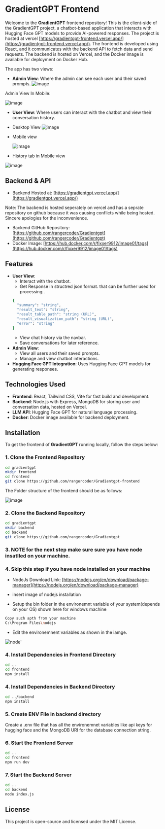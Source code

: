 # GradientGPT Frontend

Welcome to the **GradientGPT** frontend repository! This is the client-side of the GradientGPT project, a chatbot-based application that interacts with Hugging Face GPT models to provide AI-powered responses.
The project is hosted at vercel [https://gradientgpt-frontend.vercel.app/](https://gradientgpt-frontend.vercel.app/).
The frontend is developed  using React, and it communicates with the backend API to fetch data and send requests.
The backend is hosted on Vercel, and the Docker image is available for deployment on Docker Hub. 

The app has two views: 
- **Admin View**: Where the admin can see each user and their saved prompts.
  ![image](https://github.com/user-attachments/assets/44162226-1f7d-48eb-8022-239243aa70de)

 Admin View In Mobile:
 
  ![image](https://github.com/user-attachments/assets/85b7b393-0030-4f8c-815c-06d033bf996b)


- **User View**: Where users can interact with the chatbot and view their conversation history.
- Desktop View
  ![image](https://github.com/user-attachments/assets/0664da92-9f0c-4a1a-bdf5-3b2e3eb6ff34)
- Mobile view

  ![image](https://github.com/user-attachments/assets/05625157-799b-4226-a48b-ba33f3d71997)

- History tab in Mobile view

![image](https://github.com/user-attachments/assets/2ba0bba2-b13e-4267-b9e7-14ec84f6cc61)



## Backend & API
- Backend Hosted at: [https://gradientgpt.vercel.app/](https://gradientgpt.vercel.app/)

Note: The backend is hosted seperately on vercel and has a seprate repository on github because it was causing conflicts while being hosted. Sincere  apologies for the inconvenience.
- Backend GitHub Repository: [https://github.com/rangercoder/Gradientgpt](https://github.com/rangercoder/Gradientgpt)
- Docker Image: [https://hub.docker.com/r/fixxer9912/image01/tags](https://hub.docker.com/r/fixxer9912/image01/tags)

## Features
- **User View**: 
  - Interact with the chatbot.
  - Get Response in structred json  format. that can be further used for processing .
  ```bash
  {
    "summary": "string",
    "result_text": "string",
    "result_table_path": "string (URL)",
    "result_visualization_path": "string (URL)",
    "error": "string"
  } 
  ```
  - View chat history via the navbar.
  - Save conversations for later reference.
- **Admin View**: 
  - View all users and their saved prompts.
  - Manage and view chatbot interactions.
- **Hugging Face GPT Integration**: Uses Hugging Face GPT models for generating responses.
  
## Technologies Used
- **Frontend**: React, Tailwind CSS, Vite for fast build and development.
- **Backend**: Node.js with Express, MongoDB for storing user and conversation data, hosted on Vercel.
- **LLM API**: Hugging Face GPT for natural language processing.
- **Docker**: Docker image available for backend deployment.

## Installation

To get the frontend of **GradientGPT** running locally, follow the steps below:

### 1. Clone the Frontend Repository
```bash
cd gradientgpt
mkdir frontend
cd frontend
git clone https://github.com/rangercoder/Gradientgpt-frontend
```
The Folder structure of the  frontend should be as follows:

![image](https://github.com/user-attachments/assets/da0d89b2-dc25-4807-be3a-e5329378d2b1)
### 2. Clone the Backend Repository
```bash
cd gradientgpt
mkdir backend 
cd backend
git clone https://github.com/rangercoder/Gradientgpt
```

### 3. NOTE for the next step make sure sure you have node insatlled on your machine.

### 4. Skip this step if you have node installed on your machine 

- NodeJs Download Link: [https://nodejs.org/en/download/package-manager](https://nodejs.org/en/download/package-manager)

- insert image  of nodejs installation

- Setup the bin folder in the environemnt variable of your system(depends on your OS)
shown here for windows machine 

```bash
Copy such apth from your machine 
C:\Program Files\nodejs
```

- Edit the environemnent variables as shown in the iamge.

![node'](https://github.com/user-attachments/assets/75174820-e11f-4b7e-95a1-840635456e80)


### 4. Install Dependencies in Frontend Directory
```bash
cd ..
cd frontend
npm install
```
### 4. Install Dependencies in Backend Directory
```bash
cd ../backend
npm install
```
### 5. Create ENV File in backend directory 
Create a .env file that has all the environemnet variables like api keys for hugging face and the MongoDB URI for the database connection string.
### 6.  Start the Frontend Server
```bash
cd ..
cd frontend 
npm run dev 
```
### 7.  Start the Backend Server
```bash
cd ..
cd backend
node index.js
```
## License
This project is open-source and licensed under the MIT License.




